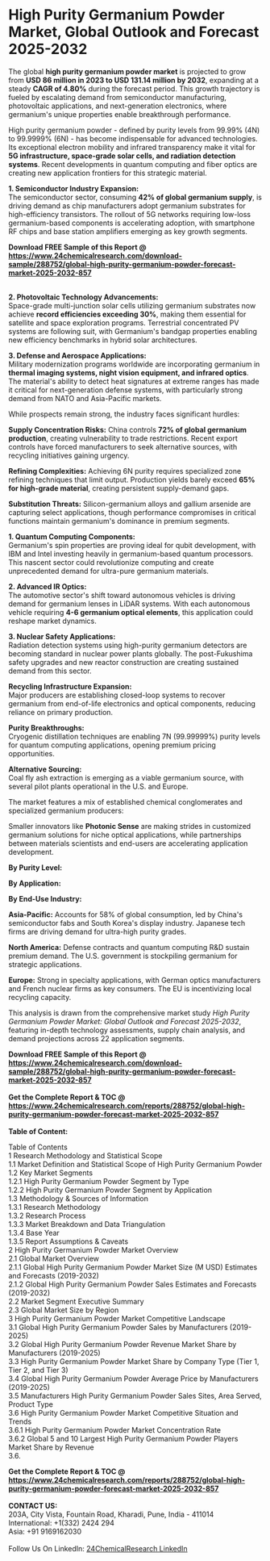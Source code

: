 <h1>High Purity Germanium Powder Market, Global Outlook and Forecast 2025-2032</h1><p>The global <strong>high purity germanium powder market</strong> is projected to grow from <strong>USD 86 million in 2023 to USD 131.14 million by 2032</strong>, expanding at a steady <strong>CAGR of 4.80%</strong> during the forecast period. This growth trajectory is fueled by escalating demand from semiconductor manufacturing, photovoltaic applications, and next-generation electronics, where germanium's unique properties enable breakthrough performance.</p><p>High purity germanium powder - defined by purity levels from 99.99% (4N) to 99.9999% (6N) - has become indispensable for advanced technologies. Its exceptional electron mobility and infrared transparency make it vital for <strong>5G infrastructure, space-grade solar cells, and radiation detection systems</strong>. Recent developments in quantum computing and fiber optics are creating new application frontiers for this strategic material.</p><p><strong>1. Semiconductor Industry Expansion:</strong><br>
The semiconductor sector, consuming <strong>42% of global germanium supply</strong>, is driving demand as chip manufacturers adopt germanium substrates for high-efficiency transistors. The rollout of 5G networks requiring low-loss germanium-based components is accelerating adoption, with smartphone RF chips and base station amplifiers emerging as key growth segments.</p><div><b>Download FREE Sample of this Report @ 
            <a href="https://www.24chemicalresearch.com/download-sample/288752/global-high-purity-germanium-powder-forecast-market-2025-2032-857">
            https://www.24chemicalresearch.com/download-sample/288752/global-high-purity-germanium-powder-forecast-market-2025-2032-857</a></b></div><br><p><strong>2. Photovoltaic Technology Advancements:</strong><br>
Space-grade multi-junction solar cells utilizing germanium substrates now achieve <strong>record efficiencies exceeding 30%</strong>, making them essential for satellite and space exploration programs. Terrestrial concentrated PV systems are following suit, with Germanium's bandgap properties enabling new efficiency benchmarks in hybrid solar architectures.</p><p><strong>3. Defense and Aerospace Applications:</strong><br>
Military modernization programs worldwide are incorporating germanium in <strong>thermal imaging systems, night vision equipment, and infrared optics</strong>. The material's ability to detect heat signatures at extreme ranges has made it critical for next-generation defense systems, with particularly strong demand from NATO and Asia-Pacific markets.</p><p>While prospects remain strong, the industry faces significant hurdles:</p><p><strong>Supply Concentration Risks:</strong> China controls <strong>72% of global germanium production</strong>, creating vulnerability to trade restrictions. Recent export controls have forced manufacturers to seek alternative sources, with recycling initiatives gaining urgency.</p><p><strong>Refining Complexities:</strong> Achieving 6N purity requires specialized zone refining techniques that limit output. Production yields barely exceed <strong>65% for high-grade material</strong>, creating persistent supply-demand gaps.</p><p><strong>Substitution Threats:</strong> Silicon-germanium alloys and gallium arsenide are capturing select applications, though performance compromises in critical functions maintain germanium's dominance in premium segments.</p><p><strong>1. Quantum Computing Components:</strong><br>
Germanium's spin properties are proving ideal for qubit development, with IBM and Intel investing heavily in germanium-based quantum processors. This nascent sector could revolutionize computing and create unprecedented demand for ultra-pure germanium materials.</p><p><strong>2. Advanced IR Optics:</strong><br>
The automotive sector's shift toward autonomous vehicles is driving demand for germanium lenses in LiDAR systems. With each autonomous vehicle requiring <strong>4-6 germanium optical elements</strong>, this application could reshape market dynamics.</p><p><strong>3. Nuclear Safety Applications:</strong><br>
Radiation detection systems using high-purity germanium detectors are becoming standard in nuclear power plants globally. The post-Fukushima safety upgrades and new reactor construction are creating sustained demand from this sector.</p><p><strong>Recycling Infrastructure Expansion:</strong><br>
	Major producers are establishing closed-loop systems to recover germanium from end-of-life electronics and optical components, reducing reliance on primary production.</p><p><strong>Purity Breakthroughs:</strong><br>
	Cryogenic distillation techniques are enabling 7N (99.99999%) purity levels for quantum computing applications, opening premium pricing opportunities.</p><p><strong>Alternative Sourcing:</strong><br>
	Coal fly ash extraction is emerging as a viable germanium source, with several pilot plants operational in the U.S. and Europe.</p><p>The market features a mix of established chemical conglomerates and specialized germanium producers:</p><p>Smaller innovators like <strong>Photonic Sense</strong> are making strides in customized germanium solutions for niche optical applications, while partnerships between materials scientists and end-users are accelerating application development.</p><p><strong>By Purity Level:</strong></p><p><strong>By Application:</strong></p><p><strong>By End-Use Industry:</strong></p><p><strong>Asia-Pacific:</strong> Accounts for 58% of global consumption, led by China's semiconductor fabs and South Korea's display industry. Japanese tech firms are driving demand for ultra-high purity grades.</p><p><strong>North America:</strong> Defense contracts and quantum computing R&amp;D sustain premium demand. The U.S. government is stockpiling germanium for strategic applications.</p><p><strong>Europe:</strong> Strong in specialty applications, with German optics manufacturers and French nuclear firms as key consumers. The EU is incentivizing local recycling capacity.</p><p>This analysis is drawn from the comprehensive market study <em>High Purity Germanium Powder Market: Global Outlook and Forecast 2025-2032</em>, featuring in-depth technology assessments, supply chain analysis, and demand projections across 22 application segments.</p><div><b>Download FREE Sample of this Report @ 
            <a href="https://www.24chemicalresearch.com/download-sample/288752/global-high-purity-germanium-powder-forecast-market-2025-2032-857">
            https://www.24chemicalresearch.com/download-sample/288752/global-high-purity-germanium-powder-forecast-market-2025-2032-857</a></b></div><br><div><b>Get the Complete Report & TOC @ 
            <a href="https://www.24chemicalresearch.com/reports/288752/global-high-purity-germanium-powder-forecast-market-2025-2032-857">
            https://www.24chemicalresearch.com/reports/288752/global-high-purity-germanium-powder-forecast-market-2025-2032-857</a></b></div><br>
            <b>Table of Content:</b><p>Table of Contents<br />
1 Research Methodology and Statistical Scope<br />
1.1 Market Definition and Statistical Scope of High Purity Germanium Powder<br />
1.2 Key Market Segments<br />
1.2.1 High Purity Germanium Powder Segment by Type<br />
1.2.2 High Purity Germanium Powder Segment by Application<br />
1.3 Methodology & Sources of Information<br />
1.3.1 Research Methodology<br />
1.3.2 Research Process<br />
1.3.3 Market Breakdown and Data Triangulation<br />
1.3.4 Base Year<br />
1.3.5 Report Assumptions & Caveats<br />
2 High Purity Germanium Powder Market Overview<br />
2.1 Global Market Overview<br />
2.1.1 Global High Purity Germanium Powder Market Size (M USD) Estimates and Forecasts (2019-2032)<br />
2.1.2 Global High Purity Germanium Powder Sales Estimates and Forecasts (2019-2032)<br />
2.2 Market Segment Executive Summary<br />
2.3 Global Market Size by Region<br />
3 High Purity Germanium Powder Market Competitive Landscape<br />
3.1 Global High Purity Germanium Powder Sales by Manufacturers (2019-2025)<br />
3.2 Global High Purity Germanium Powder Revenue Market Share by Manufacturers (2019-2025)<br />
3.3 High Purity Germanium Powder Market Share by Company Type (Tier 1, Tier 2, and Tier 3)<br />
3.4 Global High Purity Germanium Powder Average Price by Manufacturers (2019-2025)<br />
3.5 Manufacturers High Purity Germanium Powder Sales Sites, Area Served, Product Type<br />
3.6 High Purity Germanium Powder Market Competitive Situation and Trends<br />
3.6.1 High Purity Germanium Powder Market Concentration Rate<br />
3.6.2 Global 5 and 10 Largest High Purity Germanium Powder Players Market Share by Revenue<br />
3.6.</p><div><b>Get the Complete Report & TOC @ 
            <a href="https://www.24chemicalresearch.com/reports/288752/global-high-purity-germanium-powder-forecast-market-2025-2032-857">
            https://www.24chemicalresearch.com/reports/288752/global-high-purity-germanium-powder-forecast-market-2025-2032-857</a></b></div><br><b>CONTACT US:</b><br>
            203A, City Vista, Fountain Road, Kharadi, Pune, India - 411014<br>
            International: +1(332) 2424 294<br>
            Asia: +91 9169162030 <br><br>
            Follow Us On LinkedIn: <a href="https://www.linkedin.com/company/24chemicalresearch/">24ChemicalResearch LinkedIn</a>